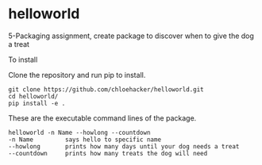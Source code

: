 # helloworld
5-Packaging assignment, create package to discover when to give the dog a treat

To install

Clone the repository and run pip to install.
```
git clone https://github.com/chloehacker/helloworld.git 
cd helloworld/
pip install -e .
```

These are the executable command lines of the package.

```
helloworld -n Name --howlong --countdown
-n Name         says hello to specific name
--howlong       prints how many days until your dog needs a treat
--countdown     prints how many treats the dog will need
```



